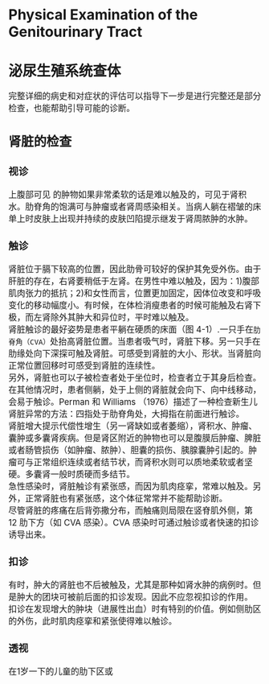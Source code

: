 # Physical Examination of the Genitourinary Tract
# 泌尿生殖系统查体
<big>完整详细的病史和对症状的评估可以指导下一步是进行完整还是部分检查，也能帮助引导可能的诊断。
## 肾脏的检查
### 视诊
上腹部可见 的肿物如果非常柔软的话是难以触及的，可见于肾积水。肋脊角的饱满可与肿瘤或者肾周感染相关。当病人躺在褶皱的床单上时皮肤上出现并持续的皮肤凹陷提示继发于肾周脓肿的水肿。
### 触诊
肾脏位于膈下较高的位置，因此肋骨可较好的保护其免受外伤。由于肝脏的存在，右肾要稍低于左肾。在男性中难以触及，因为：1)腹部肌肉张力的抵抗；2)和女性而言，位置更加固定，因体位改变和呼吸变化的移动幅度小。有时候，在体检消瘦患者的时候可能触及右肾下极，而左肾除外其肿大和异位时，平时难以触及。  
肾脏触诊的最好姿势是患者平躺在硬质的床面（图 4-1）.一只手在`肋脊角（CVA）`处抬高肾脏位置。当患者吸气时，肾脏下移。另一只手在肋缘处向下深探可触及肾脏。可感受到肾脏的大小、形状。当肾脏向正常位置回移时可感受到肾脏的连续性。  
另外，肾脏也可以子被检查者处于坐位时，检查者立于其身后检查。在其他情况时，患者侧躺，处于上侧的肾脏就会向下、向中线移动，会易于触诊。Perman 和 Williams （1976）描述了一种检查新生儿肾脏异常的方法：四指处于肋脊角处，大拇指在前面进行触诊。  
肾脏增大提示代偿性增生（另一肾缺如或者萎缩），肾积水、肿瘤、囊肿或多囊肾疾病。但是肾区附近的肿物也可以是腹膜后肿瘤、脾脏或者肠管损伤（如肿瘤、脓肿）、胆囊的损伤、胰腺囊肿引起的。肿瘤可与正常组织连续或者结节状，而肾积水则可以质地柔软或者坚硬。多囊肾一般时质硬而多结节。  
急性感染时，肾脏触诊有紧张感，而因为肌肉痉挛，常难以触及。另外，正常肾脏也有紧张感，这个体征常常并不能帮助诊断。  
尽管肾脏的疼痛在后背弥撒分布，而触痛则局限在竖脊肌外侧，第 12 肋下方（如 CVA 感染）。CVA 感染时可通过触诊或者快速的扣诊诱导出来。
### 扣诊
有时，肿大的肾脏也不后被触及，尤其是那种如肾水肿的病例时。但是肿大的团块可被前后面的扣诊发现。因此不应忽视扣诊的作用。  
扣诊在发现增大的肿块（进展性出血）时有特别的价值。例如侧肋区的外伤，此时肌肉痉挛和紧张使得难以触诊。
### 透视
在1岁一下的儿童的肋下区或
